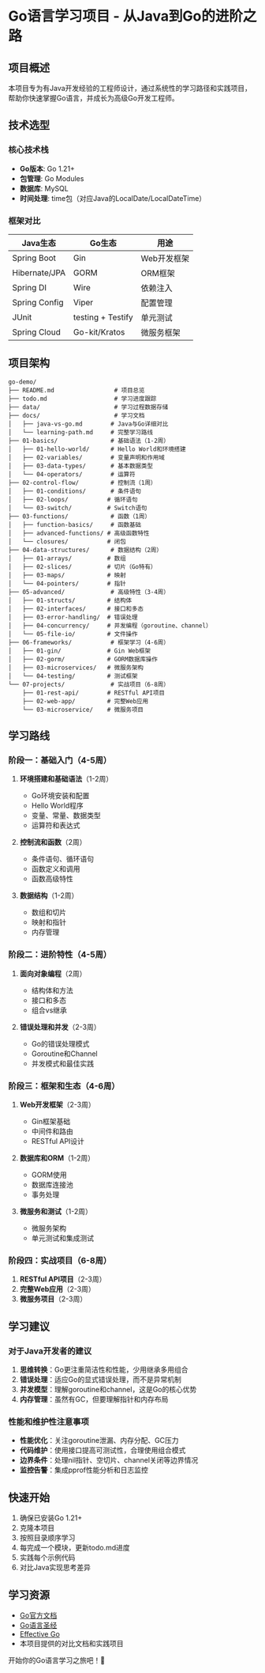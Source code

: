 # Go语言学习项目 - 从Java到Go的进阶之路

## 项目概述

本项目专为有Java开发经验的工程师设计，通过系统性的学习路径和实践项目，帮助你快速掌握Go语言，并成长为高级Go开发工程师。

## 技术选型

### 核心技术栈
- **Go版本**: Go 1.21+
- **包管理**: Go Modules
- **数据库**: MySQL
- **时间处理**: time包（对应Java的LocalDate/LocalDateTime）

### 框架对比
| Java生态 | Go生态 | 用途 |
|---------|--------|------|
| Spring Boot | Gin | Web开发框架 |
| Hibernate/JPA | GORM | ORM框架 |
| Spring DI | Wire | 依赖注入 |
| Spring Config | Viper | 配置管理 |
| JUnit | testing + Testify | 单元测试 |
| Spring Cloud | Go-kit/Kratos | 微服务框架 |

## 项目架构

```
go-demo/
├── README.md                 # 项目总览
├── todo.md                   # 学习进度跟踪
├── data/                     # 学习过程数据存储
├── docs/                     # 学习文档
│   ├── java-vs-go.md        # Java与Go详细对比
│   └── learning-path.md     # 完整学习路线
├── 01-basics/               # 基础语法（1-2周）
│   ├── 01-hello-world/      # Hello World和环境搭建
│   ├── 02-variables/        # 变量声明和作用域
│   ├── 03-data-types/       # 基本数据类型
│   └── 04-operators/        # 运算符
├── 02-control-flow/         # 控制流（1周）
│   ├── 01-conditions/       # 条件语句
│   ├── 02-loops/           # 循环语句
│   └── 03-switch/          # Switch语句
├── 03-functions/            # 函数（1周）
│   ├── function-basics/     # 函数基础
│   ├── advanced-functions/ # 高级函数特性
│   └── closures/           # 闭包
├── 04-data-structures/      # 数据结构（2周）
│   ├── 01-arrays/          # 数组
│   ├── 02-slices/          # 切片（Go特有）
│   ├── 03-maps/            # 映射
│   └── 04-pointers/        # 指针
├── 05-advanced/             # 高级特性（3-4周）
│   ├── 01-structs/         # 结构体
│   ├── 02-interfaces/      # 接口和多态
│   ├── 03-error-handling/  # 错误处理
│   ├── 04-concurrency/     # 并发编程（goroutine、channel）
│   └── 05-file-io/         # 文件操作
├── 06-frameworks/           # 框架学习（4-6周）
│   ├── 01-gin/             # Gin Web框架
│   ├── 02-gorm/            # GORM数据库操作
│   ├── 03-microservices/   # 微服务架构
│   └── 04-testing/         # 测试框架
└── 07-projects/             # 实战项目（6-8周）
    ├── 01-rest-api/        # RESTful API项目
    ├── 02-web-app/         # 完整Web应用
    └── 03-microservice/    # 微服务项目
```

## 学习路线

### 阶段一：基础入门（4-5周）
1. **环境搭建和基础语法**（1-2周）
   - Go环境安装和配置
   - Hello World程序
   - 变量、常量、数据类型
   - 运算符和表达式

2. **控制流和函数**（2周）
   - 条件语句、循环语句
   - 函数定义和调用
   - 函数高级特性

3. **数据结构**（1-2周）
   - 数组和切片
   - 映射和指针
   - 内存管理

### 阶段二：进阶特性（4-5周）
1. **面向对象编程**（2周）
   - 结构体和方法
   - 接口和多态
   - 组合vs继承

2. **错误处理和并发**（2-3周）
   - Go的错误处理模式
   - Goroutine和Channel
   - 并发模式和最佳实践

### 阶段三：框架和生态（4-6周）
1. **Web开发框架**（2-3周）
   - Gin框架基础
   - 中间件和路由
   - RESTful API设计

2. **数据库和ORM**（1-2周）
   - GORM使用
   - 数据库连接池
   - 事务处理

3. **微服务和测试**（1-2周）
   - 微服务架构
   - 单元测试和集成测试

### 阶段四：实战项目（6-8周）
1. **RESTful API项目**（2-3周）
2. **完整Web应用**（2-3周）
3. **微服务项目**（2-3周）

## 学习建议

### 对于Java开发者的建议
1. **思维转换**：Go更注重简洁性和性能，少用继承多用组合
2. **错误处理**：适应Go的显式错误处理，而不是异常机制
3. **并发模型**：理解goroutine和channel，这是Go的核心优势
4. **内存管理**：虽然有GC，但要理解指针和内存布局

### 性能和维护性注意事项
- **性能优化**：关注goroutine泄漏、内存分配、GC压力
- **代码维护**：使用接口提高可测试性，合理使用组合模式
- **边界条件**：处理nil指针、空切片、channel关闭等边界情况
- **监控告警**：集成pprof性能分析和日志监控

## 快速开始

1. 确保已安装Go 1.21+
2. 克隆本项目
3. 按照目录顺序学习
4. 每完成一个模块，更新todo.md进度
5. 实践每个示例代码
6. 对比Java实现思考差异

## 学习资源

- [Go官方文档](https://golang.org/doc/)
- [Go语言圣经](https://gopl.io/)
- [Effective Go](https://golang.org/doc/effective_go.html)
- 本项目提供的对比文档和实践项目

开始你的Go语言学习之旅吧！🚀 